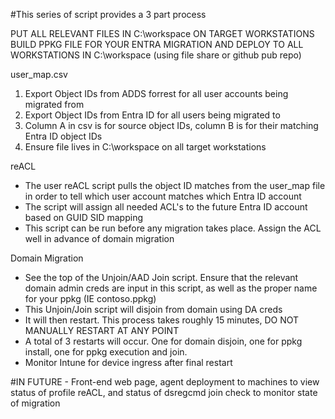 #This series of script provides a 3 part process

PUT ALL RELEVANT FILES IN C:\workspace ON TARGET WORKSTATIONS
BUILD PPKG FILE FOR YOUR ENTRA MIGRATION AND DEPLOY TO ALL WORKSTATIONS IN C:\workspace (using file share or github pub repo)

user_map.csv
1. Export Object IDs from ADDS forrest for all user accounts being migrated from
2. Export Object IDs from Entra ID for all users being migrated to
3. Column A in csv is for source object IDs, column B is for their matching Entra ID object IDs
4. Ensure file lives in C:\workspace on all target workstations

reACL
- The user reACL script pulls the object ID matches from the user_map file in order to tell which user account matches which Entra ID account
- The script will assign all needed ACL's to the future Entra ID account based on GUID SID mapping
- This script can be run before any migration takes place. Assign the ACL well in advance of domain migration

Domain Migration
- See the top of the Unjoin/AAD Join script.  Ensure that the relevant domain admin creds are input in this script, as well as the proper name for your ppkg (IE contoso.ppkg)
- This Unjoin/Join script will disjoin from domain using DA creds
- It will then restart. This process takes roughly 15 minutes, DO NOT MANUALLY RESTART AT ANY POINT
- A total of 3 restarts will occur. One for domain disjoin, one for ppkg install, one for ppkg execution and join.
- Monitor Intune for device ingress after final restart


#IN FUTURE - Front-end web page, agent deployment to machines to view status of profile reACL, and status of dsregcmd join check to monitor state of migration
